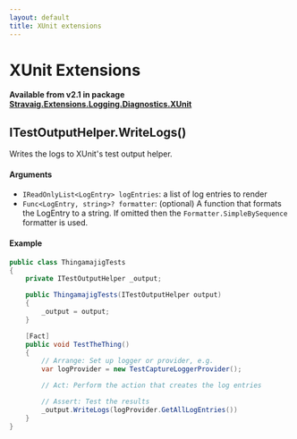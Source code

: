 ```yaml
---
layout: default
title: XUnit extensions
---
```


# XUnit Extensions

**Available from v2.1 in package [Stravaig.Extensions.Logging.Diagnostics.XUnit](https://www.nuget.org/packages/Stravaig.Extensions.Logging.Diagnostics.XUnit)**

## ITestOutputHelper.WriteLogs()

Writes the logs to XUnit's test output helper.

#### Arguments

* `IReadOnlyList<LogEntry> logEntries`: a list of log entries to render
* `Func<LogEntry, string>? formatter`: (optional) A function that formats the LogEntry to a string. If omitted then the `Formatter.SimpleBySequence` formatter is used.

#### Example

```csharp
public class ThingamajigTests
{
    private ITestOutputHelper _output;

    public ThingamajigTests(ITestOutputHelper output)
    {
        _output = output;
    }

    [Fact]
    public void TestTheThing()
    {
        // Arrange: Set up logger or provider, e.g.
        var logProvider = new TestCaptureLoggerProvider();

        // Act: Perform the action that creates the log entries

        // Assert: Test the results
        _output.WriteLogs(logProvider.GetAllLogEntries())
    }
}
```